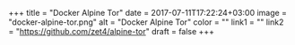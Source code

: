 +++
title = "Docker Alpine Tor"
date = 2017-07-11T17:22:24+03:00
image = "docker-alpine-tor.png"
alt = "Docker Alpine Tor"
color = ""
link1 = ""
link2 = "https://github.com/zet4/alpine-tor"
draft = false
+++
